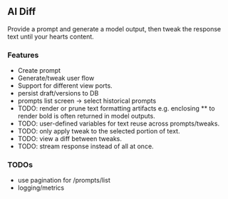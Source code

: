 ## AI Diff

Provide a prompt and generate a model output, then tweak the response text until your hearts content.

### Features
- Create prompt
- Generate/tweak user flow
- Support for different view ports.
- persist draft/versions to DB
- prompts list screen -> select historical prompts
- TODO: render or prune text formatting artifacts e.g. enclosing ** to render bold is often returned in model outputs.
- TODO: user-defined variables for text reuse across prompts/tweaks.
- TODO: only apply tweak to the selected portion of text.
- TODO: view a diff between tweaks.
- TODO: stream response instead of all at once.

### TODOs
 
- use pagination for /prompts/list
- logging/metrics